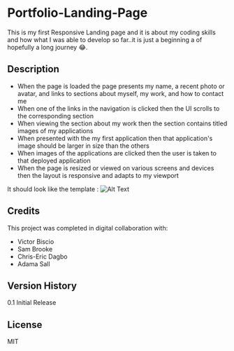 # Portfolio-Landing-Page

This is my first Responsive Landing page and it is about my coding skills and how what I was able to develop so far..it is just a beginning a of hopefully a long journey :joy:. 

## Description

* When the page is loaded the page presents my name, a recent photo or avatar, and links to sections about myself, my work, and how to contact me
* When one of the links in the navigation is clicked then the UI scrolls to the corresponding section
* When viewing the section about my work then the section contains titled images of my applications
* When presented with the my first application then that application's image should be larger in size than the others
* When images of the applications are clicked then the user is taken to that deployed application
* When the page is resized or viewed on various screens and devices then the layout is responsive and adapts to my viewport

It should look like the template : ![Alt Text](./images/01-css-challenge-demo.gif)

## Credits
  
This project was completed in digital collaboration with:

- Victor Biscio
- Sam Brooke
- Chris-Eric Dagbo
- Adama Sall

## Version History

0.1 Initial Release

## License
MIT
